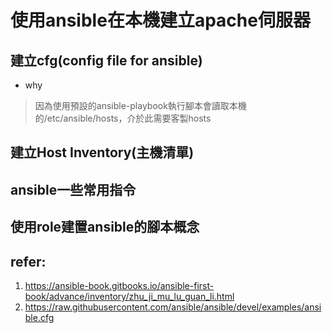 # 使用ansible在本機建立apache伺服器

## 建立cfg(config file for ansible)
- why
> 因為使用預設的ansible-playbook執行腳本會讀取本機的/etc/ansible/hosts，介於此需要客製hosts

## 建立Host Inventory(主機清單)


## ansible一些常用指令



## 使用role建置ansible的腳本概念




## refer:
1. https://ansible-book.gitbooks.io/ansible-first-book/advance/inventory/zhu_ji_mu_lu_guan_li.html
2. https://raw.githubusercontent.com/ansible/ansible/devel/examples/ansible.cfg